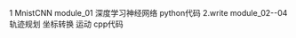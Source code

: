 

   1 MnistCNN  module_01      深度学习神经网络        python代码
   2.write     module_02--04  轨迹规划 坐标转换 运动   cpp代码

